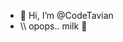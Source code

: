 - 👋 Hi, I’m @CodeTavian
- \\\ opops.. milk 🥛

<!---
CodeTavian/CodeTavian is a ✨ special ✨ repository because its `README.md` (this file) appears on your GitHub profile.
You can click the Preview link to take a look at your changes.
--->
